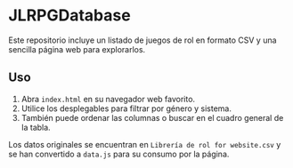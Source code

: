 # JLRPGDatabase

Este repositorio incluye un listado de juegos de rol en formato CSV y una sencilla página web para explorarlos.

## Uso

1. Abra `index.html` en su navegador web favorito.
2. Utilice los desplegables para filtrar por género y sistema.
3. También puede ordenar las columnas o buscar en el cuadro general de la tabla.

Los datos originales se encuentran en `Librería de rol for website.csv` y se han convertido a `data.js` para su consumo por la página.
